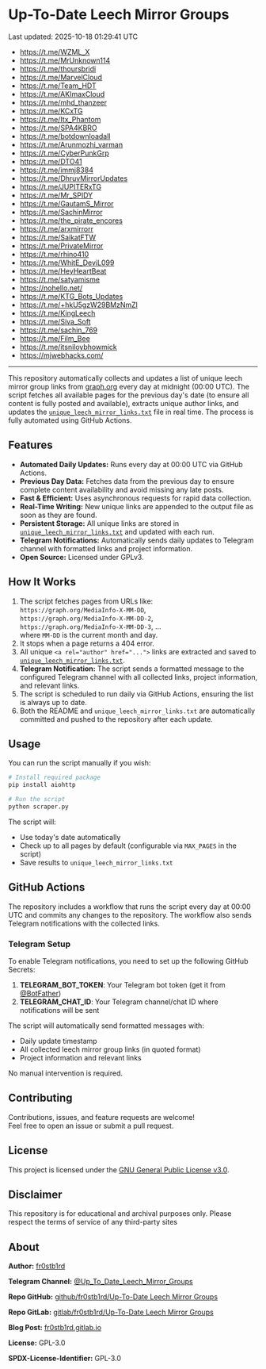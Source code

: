 # Up-To-Date Leech Mirror Groups

Last updated: 2025-10-18 01:29:41 UTC

- https://t.me/WZML_X
- https://t.me/MrUnknown114
- https://t.me/thoursbridi
- https://t.me/MarvelCloud
- https://t.me/Team_HDT
- https://t.me/AKImaxCloud
- https://t.me/mhd_thanzeer
- https://t.me/KCxTG
- https://t.me/Itx_Phantom
- https://t.me/SPA4KBRO
- https://t.me/botdownloadall
- https://t.me/Arunmozhi_varman
- https://t.me/CyberPunkGrp
- https://t.me/DTO41
- https://t.me/immj8384
- https://t.me/DhruvMirrorUpdates
- https://t.me/JUPITERxTG
- https://t.me/Mr_SPIDY
- https://t.me/GautamS_Mirror
- https://t.me/SachinMirror
- https://t.me/the_pirate_encores
- https://t.me/arxmirrorr
- https://t.me/SaikatFTW
- https://t.me/PrivateMirror
- https://t.me/rhino410
- https://t.me/WhitE_DeviL099
- https://t.me/HeyHeartBeat
- https://t.me/satyamisme
- https://nohello.net/
- https://t.me/KTG_Bots_Updates
- https://t.me/+hkU5gzW29BMzNmZl
- https://t.me/KingLeech
- https://t.me/Siva_Soft
- https://t.me/sachin_769
- https://t.me/Film_Bee
- https://t.me/itsniloybhowmick
- https://mjwebhacks.com/

---

This repository automatically collects and updates a list of unique leech mirror group links from [graph.org](https://graph.org) every day at midnight (00:00 UTC). The script fetches all available pages for the previous day's date (to ensure all content is fully posted and available), extracts unique author links, and updates the [`unique_leech_mirror_links.txt`](unique_leech_mirror_links.txt) file in real time. The process is fully automated using GitHub Actions.

## Features

- **Automated Daily Updates:** Runs every day at 00:00 UTC via GitHub Actions.
- **Previous Day Data:** Fetches data from the previous day to ensure complete content availability and avoid missing any late posts.
- **Fast & Efficient:** Uses asynchronous requests for rapid data collection.
- **Real-Time Writing:** New unique links are appended to the output file as soon as they are found.
- **Persistent Storage:** All unique links are stored in [`unique_leech_mirror_links.txt`](unique_leech_mirror_links.txt) and updated with each run.
- **Telegram Notifications:** Automatically sends daily updates to Telegram channel with formatted links and project information.
- **Open Source:** Licensed under GPLv3.

## How It Works

1. The script fetches pages from URLs like:  
   `https://graph.org/MediaInfo-X-MM-DD`,  
   `https://graph.org/MediaInfo-X-MM-DD-2`,  
   `https://graph.org/MediaInfo-X-MM-DD-3`, ...  
   where `MM-DD` is the current month and day.
2. It stops when a page returns a 404 error.
3. All unique `<a rel="author" href="...">` links are extracted and saved to [`unique_leech_mirror_links.txt`](unique_leech_mirror_links.txt).
4. **Telegram Notification:** The script sends a formatted message to the configured Telegram channel with all collected links, project information, and relevant links.
5. The script is scheduled to run daily via GitHub Actions, ensuring the list is always up to date.
6. Both the README and `unique_leech_mirror_links.txt` are automatically committed and pushed to the repository after each update.

## Usage

You can run the script manually if you wish:

```bash
# Install required package
pip install aiohttp

# Run the script
python scraper.py
```

The script will:
- Use today's date automatically
- Check up to all pages by default (configurable via `MAX_PAGES` in the script)
- Save results to `unique_leech_mirror_links.txt`

## GitHub Actions

The repository includes a workflow that runs the script every day at 00:00 UTC and commits any changes to the repository. The workflow also sends Telegram notifications with the collected links.

### Telegram Setup

To enable Telegram notifications, you need to set up the following GitHub Secrets:

1. **TELEGRAM_BOT_TOKEN**: Your Telegram bot token (get it from [@BotFather](https://t.me/botfather))
2. **TELEGRAM_CHAT_ID**: Your Telegram channel/chat ID where notifications will be sent

The script will automatically send formatted messages with:
- Daily update timestamp
- All collected leech mirror group links (in quoted format)
- Project information and relevant links

No manual intervention is required.

## Contributing

Contributions, issues, and feature requests are welcome!  
Feel free to open an issue or submit a pull request.

## License

This project is licensed under the [GNU General Public License v3.0](LICENSE).

## Disclaimer
This repository is for educational and archival purposes only. Please respect the terms of service of any third-party sites

## About

**Author:** [fr0stb1rd](https://fr0stb1rd.gitlab.io/) 

**Telegram Channel:** [@Up_To_Date_Leech_Mirror_Groups](https://t.me/Up_To_Date_Leech_Mirror_Groups)

**Repo GitHub:** [github/fr0stb1rd/Up-To-Date Leech Mirror Groups](https://github.com/b1rdfr0st/Up-To-Date-Leech-Mirror-Groups)

**Repo GitLab:** [gitlab/fr0stb1rd/Up-To-Date Leech Mirror Groups](https://gitlab.com/fr0stb1rd/up-to-date-leech-mirror-groups)

**Blog Post:**  [fr0stb1rd.gitlab.io](https://fr0stb1rd.gitlab.io/posts/up-to-date-leech-mirror-groups-automatic-telegram-group-link-collector/)

**License:** GPL-3.0

**SPDX-License-Identifier:** GPL-3.0
